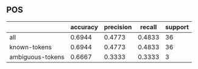 
## POS

|                  | accuracy | precision | recall | support |
|------------------|----------|-----------|--------|---------|
| all              | 0.6944   | 0.4773    | 0.4833 | 36      |
| known-tokens     | 0.6944   | 0.4773    | 0.4833 | 36      |
| ambiguous-tokens | 0.6667   | 0.3333    | 0.3333 | 3       |

